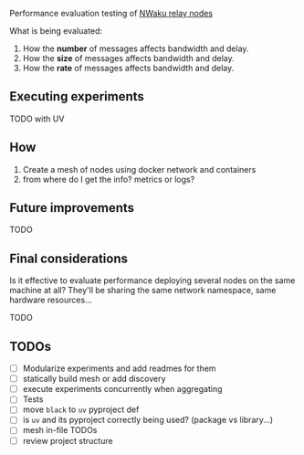 Performance evaluation testing of [NWaku relay nodes](https://github.com/waku-org/nwaku)

What is being evaluated:

1. How the **number** of messages affects bandwidth and delay.
2. How the **size** of messages affects bandwidth and delay.
3. How the **rate** of messages affects bandwidth and delay.

## Executing experiments

TODO with UV

## How

1. Create a mesh of nodes using docker network and containers
2. from where do I get the info? metrics or logs?

## Future improvements

TODO

## Final considerations

Is it effective to evaluate performance deploying several nodes on the same machine at all?
They'll be sharing the same network namespace, same hardware resources...

TODO

## TODOs

- [ ] Modularize experiments and add readmes for them
- [ ] statically build mesh or add discovery
- [ ] execute experiments concurrently when aggregating
- [ ] Tests
- [ ] move `black` to `uv` pyproject def
- [ ] is `uv` and its pyproject correctly being used? (package vs library...)
- [ ] mesh in-file TODOs
- [ ] review project structure
